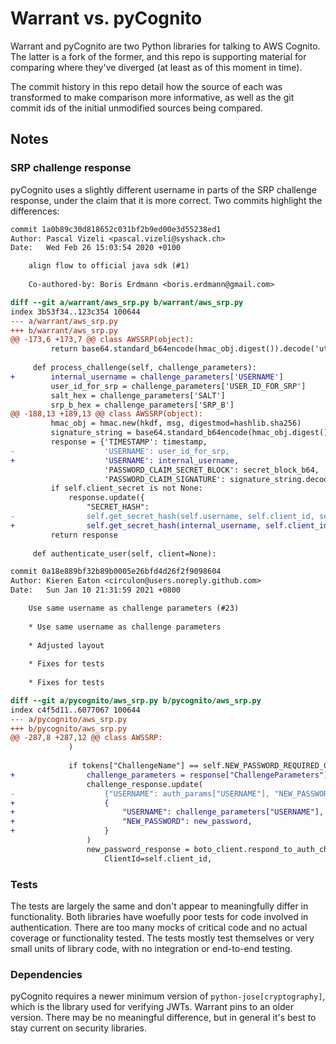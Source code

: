 # Warrant vs. pyCognito

Warrant and pyCognito are two Python libraries for talking to AWS Cognito.  The
latter is a fork of the former, and this repo is supporting material for
comparing where they've diverged (at least as of this moment in time).

The commit history in this repo detail how the source of each was transformed
to make comparison more informative, as well as the git commit ids of the
initial unmodified sources being compared.

## Notes

### SRP challenge response

pyCognito uses a slightly different username in parts of the SRP challenge
response, under the claim that it is more correct.  Two commits highlight the
differences:

```patch
commit 1a0b89c30d818652c031bf2b9ed00e3d55238ed1
Author: Pascal Vizeli <pascal.vizeli@syshack.ch>
Date:   Wed Feb 26 15:03:54 2020 +0100

    align flow to official java sdk (#1)
    
    Co-authored-by: Boris Erdmann <boris.erdmann@gmail.com>

diff --git a/warrant/aws_srp.py b/warrant/aws_srp.py
index 3b53f34..123c354 100644
--- a/warrant/aws_srp.py
+++ b/warrant/aws_srp.py
@@ -173,6 +173,7 @@ class AWSSRP(object):
         return base64.standard_b64encode(hmac_obj.digest()).decode('utf-8')
 
     def process_challenge(self, challenge_parameters):
+        internal_username = challenge_parameters['USERNAME']
         user_id_for_srp = challenge_parameters['USER_ID_FOR_SRP']
         salt_hex = challenge_parameters['SALT']
         srp_b_hex = challenge_parameters['SRP_B']
@@ -188,13 +189,13 @@ class AWSSRP(object):
         hmac_obj = hmac.new(hkdf, msg, digestmod=hashlib.sha256)
         signature_string = base64.standard_b64encode(hmac_obj.digest())
         response = {'TIMESTAMP': timestamp,
-                    'USERNAME': user_id_for_srp,
+                    'USERNAME': internal_username,
                     'PASSWORD_CLAIM_SECRET_BLOCK': secret_block_b64,
                     'PASSWORD_CLAIM_SIGNATURE': signature_string.decode('utf-8')}
         if self.client_secret is not None:
             response.update({
                 "SECRET_HASH":
-                self.get_secret_hash(self.username, self.client_id, self.client_secret)})
+                self.get_secret_hash(internal_username, self.client_id, self.client_secret)})
         return response
 
     def authenticate_user(self, client=None):
```

```patch
commit 0a18e889bf32b89b0005e26bfd4d26f2f9098604
Author: Kieren Eaton <circulon@users.noreply.github.com>
Date:   Sun Jan 10 21:31:59 2021 +0800

    Use same username as challenge parameters (#23)
    
    * Use same username as challenge parameters
    
    * Adjusted layout
    
    * Fixes for tests
    
    * Fixes for tests

diff --git a/pycognito/aws_srp.py b/pycognito/aws_srp.py
index c4f5d11..6077067 100644
--- a/pycognito/aws_srp.py
+++ b/pycognito/aws_srp.py
@@ -287,8 +287,12 @@ class AWSSRP:
             )
 
             if tokens["ChallengeName"] == self.NEW_PASSWORD_REQUIRED_CHALLENGE:
+                challenge_parameters = response["ChallengeParameters"]
                 challenge_response.update(
-                    {"USERNAME": auth_params["USERNAME"], "NEW_PASSWORD": new_password}
+                    {
+                        "USERNAME": challenge_parameters["USERNAME"],
+                        "NEW_PASSWORD": new_password,
+                    }
                 )
                 new_password_response = boto_client.respond_to_auth_challenge(
                     ClientId=self.client_id,
```

### Tests

The tests are largely the same and don't appear to meaningfully differ in
functionality.  Both libraries have woefully poor tests for code involved in
authentication.  There are too many mocks of critical code and no actual
coverage or functionality tested.  The tests mostly test themselves or very
small units of library code, with no integration or end-to-end testing.

### Dependencies

pyCognito requires a newer minimum version of `python-jose[cryptography]`,
which is the library used for verifying JWTs.  Warrant pins to an older
version.  There may be no meaningful difference, but in general it's best to
stay current on security libraries.
